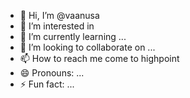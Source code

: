 - 👋 Hi, I’m @vaanusa
- 👀 I’m interested in 
- 🌱 I’m currently learning ...
- 💞️ I’m looking to collaborate on ...
- 📫 How to reach me come to highpoint
- 😄 Pronouns: ...
- ⚡ Fun fact: ...

<!---
vaanusa/vaanusa is a ✨ special ✨ repository because its `README.md` (this file) appears on your GitHub profile.
You can click the Preview link to take a look at your changes.
--->

